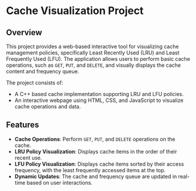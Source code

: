 # Cache Visualization Project

## Overview

This project provides a web-based interactive tool for visualizing cache management policies, specifically Least Recently Used (LRU) and Least Frequently Used (LFU). The application allows users to perform basic cache operations, such as `GET`, `PUT`, and `DELETE`, and visually displays the cache content and frequency queue.

The project consists of:

- A C++ based cache implementation supporting LRU and LFU policies.
- An interactive webpage using HTML, CSS, and JavaScript to visualize cache operations and data.

## Features

- **Cache Operations**: Perform `GET`, `PUT`, and `DELETE` operations on the cache.
- **LRU Policy Visualization**: Displays cache items in the order of their recent use.
- **LFU Policy Visualization**: Displays cache items sorted by their access frequency, with the least frequently accessed items at the top.
- **Dynamic Updates**: The cache and frequency queue are updated in real-time based on user interactions.
